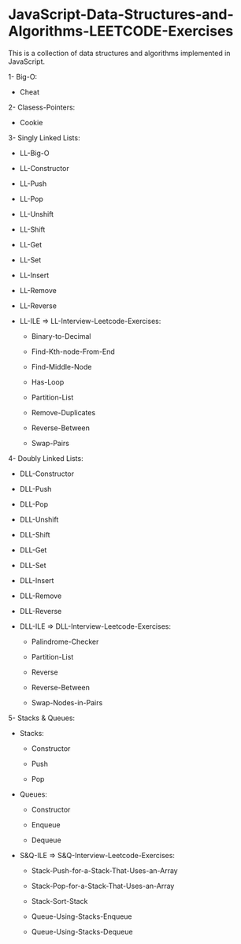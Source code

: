 ﻿# JavaScript-Data-Structures-and-Algorithms-LEETCODE-Exercises

This is a collection of data structures and algorithms implemented in JavaScript.
 
1- Big-O:

   * Cheat

2- Clasess-Pointers:

   * Cookie
   
3- Singly Linked Lists:

   * LL-Big-O

   * LL-Constructor

   * LL-Push

   * LL-Pop

   * LL-Unshift

   * LL-Shift

   * LL-Get

   * LL-Set

   * LL-Insert

   * LL-Remove

   * LL-Reverse

   * LL-ILE => LL-Interview-Leetcode-Exercises:

      * Binary-to-Decimal

      * Find-Kth-node-From-End

      * Find-Middle-Node

      * Has-Loop

      * Partition-List

      * Remove-Duplicates

      * Reverse-Between

      * Swap-Pairs

4- Doubly Linked Lists:

   * DLL-Constructor

   * DLL-Push

   * DLL-Pop

   * DLL-Unshift

   * DLL-Shift

   * DLL-Get

   * DLL-Set

   * DLL-Insert

   * DLL-Remove

   * DLL-Reverse

   * DLL-ILE => DLL-Interview-Leetcode-Exercises:
   
      * Palindrome-Checker

      * Partition-List

      * Reverse

      * Reverse-Between

      * Swap-Nodes-in-Pairs

5- Stacks & Queues:

   * Stacks: 

      * Constructor

      * Push

      * Pop

   * Queues:

      * Constructor

      * Enqueue

      * Dequeue

   * S&Q-ILE => S&Q-Interview-Leetcode-Exercises:
   
      *  Stack-Push-for-a-Stack-That-Uses-an-Array

      *  Stack-Pop-for-a-Stack-That-Uses-an-Array

      *  Stack-Sort-Stack
      
      *  Queue-Using-Stacks-Enqueue

      *  Queue-Using-Stacks-Dequeue